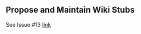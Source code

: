 ## Propose and Maintain Wiki Stubs

See Issue #13 [link](https://github.com/rokwire/rokwire-community/issues/13)
